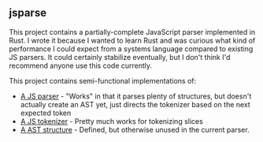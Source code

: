 ## jsparse

This project contains a partially-complete JavaScript parser implemented in Rust. I wrote it because I wanted to learn Rust and was curious what kind of performance I could expect from a systems language compared to existing JS parsers. It could certainly stabilize eventually, but I don't think I'd recommend anyone use this code currently.

This project contains semi-functional implementations of:

* [A JS parser](src/parser) - "Works" in that it parses plenty of structures, but doesn't actually create an AST yet, just directs the tokenizer based on the next expected token
* [A JS tokenizer](src/tokenizer) - Pretty much works for tokenizing slices
* [A AST structure](src/ast) - Defined, but otherwise unused in the current parser.
